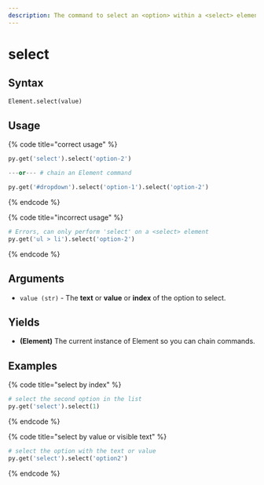 ```yaml
---
description: The command to select an <option> within a <select> element.
---
```


# select

## Syntax

```python
Element.select(value)
```

## Usage

{% code title="correct usage" %}
```python
py.get('select').select('option-2')

---or--- # chain an Element command

py.get('#dropdown').select('option-1').select('option-2')
```
{% endcode %}

{% code title="incorrect usage" %}
```python
# Errors, can only perform 'select' on a <select> element
py.get('ul > li').select('option-2')
```
{% endcode %}

## Arguments

* `value (str)` - The **text** or **value** or **index** of the option to select.

## Yields

* **(Element)** The current instance of Element so you can chain commands.

## Examples

{% code title="select by index" %}
```python
# select the second option in the list
py.get('select').select(1)
```
{% endcode %}

{% code title="select by value or visible text" %}
```python
# select the option with the text or value
py.get('select').select('option2')
```
{% endcode %}
